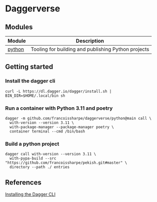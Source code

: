 # Daggerverse

## Modules
| Module | Description |
|--------|-------------|
| [python](./python) | Tooling for building and publishing Python projects |
## Getting started

### Install the dagger cli

```shell
curl -L https://dl.dagger.io/dagger/install.sh | BIN_DIR=$HOME/.local/bin sh
```

### Run a container with Python 3.11 and poetry
```shell
dagger -m github.com/francoissharpe/daggerverse/python@main call \
  with-version --version 3.11 \
  with-package-manager --package-manager poetry \
  container terminal --cmd /bin/bash
```

### Build a python project

```shell
dagger call with-version --version 3.11 \
  with-pypa-build --src "https://github.com/francoissharpe/pekish.git#master" \
  directory --path ./ entries
```

## References
[Installing the Dagger CLI](https://docs.dagger.io/quickstart/729237/cli/)